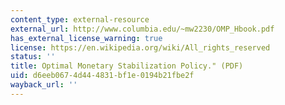 ```yaml
---
content_type: external-resource
external_url: http://www.columbia.edu/~mw2230/OMP_Hbook.pdf
has_external_license_warning: true
license: https://en.wikipedia.org/wiki/All_rights_reserved
status: ''
title: Optimal Monetary Stabilization Policy." (PDF)
uid: d6eeb067-4d44-4831-bf1e-0194b21fbe2f
wayback_url: ''
---
```

